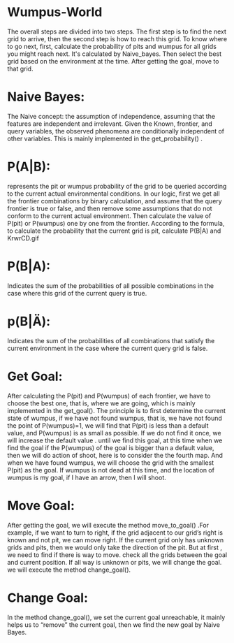 # Wumpus-World
The overall steps are divided into two steps. The first step is to find the next grid to arrive, then the second step is how to reach this grid. To know where to go next, first, calculate the probability of pits and wumpus for all grids you might reach next. It's calculated by Naive_bayes. Then select the best grid based on the environment at the time. After getting the goal, move to that grid.

# Naive Bayes:
The Naive concept: the assumption of independence, assuming that the features are independent and irrelevant. Given the Known, frontier, and query variables, the observed phenomena are conditionally independent of other variables. This is mainly implemented in the get_probability() .

# P(A|B):
represents the pit or wumpus probability of the grid to be queried according to the current actual environmental conditions. In our logic, first we get all the frontier combinations by binary calculation, and assume that the query frontier is true or false, and then remove some assumptions that do not conform to the current actual environment. Then calculate the value of P(pit) or P(wumpus) one by one from the frontier. According to the formula, to calculate the probability that the current grid is pit, calculate P(B|A) and KrwrCD.gif

# P(B|A):
Indicates the sum of the probabilities of all possible combinations in the case where this grid of the current query is true.

# p(B|Ä):
Indicates the sum of the probabilities of all combinations that satisfy the current environment in the case where the current query grid is false.

# Get Goal:
After calculating the P(pit) and P(wumpus) of each frontier, we have to choose the best one, that is, where we are going, which is mainly implemented in the get_goal(). The principle is to first determine the current state of wumpus, if we have not found wumpus, that is, we have not found the point of P(wumpus)=1, we will find that P(pit) is less than a default value, and P(wumpus) is as small as possible. If we do not find it once, we will increase the default value . until we find this goal, at this time when we find the goal if the P(wumpus) of the goal is bigger than a default value, then we will do action of shoot, here is to consider the the fourth map. And when we have found wumpus, we will choose the grid with the smallest P(pit) as the goal. If wumpus is not dead at this time, and the location of wumpus is my goal, if I have an arrow, then I will shoot.

# Move Goal:
After getting the goal, we will execute the method move_to_goal() .For example, if we want to turn to right, if the grid adjacent to our grid’s right is known and not pit, we can move right. If the current grid only has unknown grids and pits, then we would only take the direction of the pit. But at first , we need to find if there is way to move. check all the grids between the goal and current position. If all way is unknown or pits, we will change the goal. we will execute the method change_goal().

# Change Goal:
In the method change_goal(), we set the current goal unreachable, it mainly helps us to “remove” the current goal, then we find the new goal by Naive Bayes.
